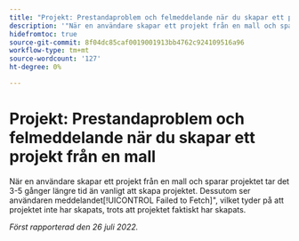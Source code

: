 ```yaml
---
title: "Projekt: Prestandaproblem och felmeddelande när du skapar ett projekt från en mall."
description: '"När en användare skapar ett projekt från en mall och sparar projektet tar det 3-5 gånger längre tid än vanligt att skapa projektet. Dessutom ser användaren meddelandet "Det gick inte att hämta", vilket tyder på att projektet inte har skapats, trots att projektet i själva verket har skapats."'
hidefromtoc: true
source-git-commit: 8f04dc85caf0019001913bb4762c924109516a96
workflow-type: tm+mt
source-wordcount: '127'
ht-degree: 0%

---
```



# Projekt: Prestandaproblem och felmeddelande när du skapar ett projekt från en mall

När en användare skapar ett projekt från en mall och sparar projektet tar det 3-5 gånger längre tid än vanligt att skapa projektet. Dessutom ser användaren meddelandet[!UICONTROL Failed to Fetch]&quot;, vilket tyder på att projektet inte har skapats, trots att projektet faktiskt har skapats.

_Först rapporterad den 26 juli 2022._

